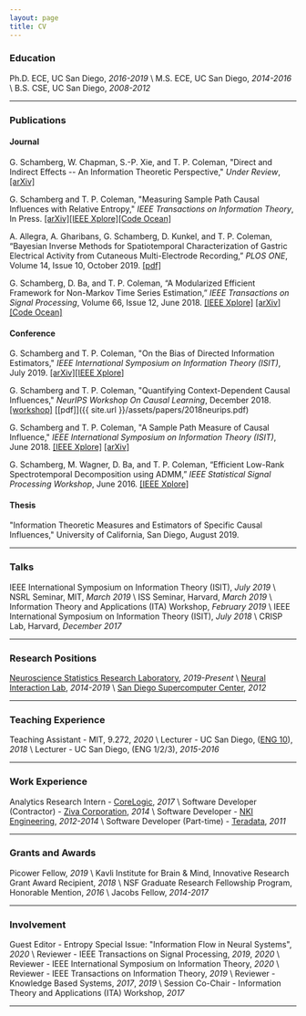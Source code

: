 ```yaml
---
layout: page
title: CV
---
```


### Education

Ph.D. ECE, UC San Diego, *2016-2019* \\
M.S. ECE, UC San Diego, *2014-2016* \\
B.S. CSE, UC San Diego, *2008-2012*

-----

### Publications

#### Journal

G. Schamberg, W. Chapman, S.-P. Xie, and T. P. Coleman, "Direct and Indirect Effects -- An Information Theoretic Perspective," *Under Review*, [[arXiv]](https://arxiv.org/abs/1912.10508)

G. Schamberg and T. P. Coleman, "Measuring Sample Path Causal Influences with Relative Entropy," *IEEE Transactions on Information Theory*, In Press.
[[arXiv]](https://arxiv.org/abs/1810.05250)[[IEEE Xplore]](https://ieeexplore.ieee.org/document/8856271)[[Code Ocean]](https://codeocean.com/capsule/8353473/tree/v1)

A. Allegra, A. Gharibans, G. Schamberg, D. Kunkel, and T. P. Coleman, “Bayesian Inverse Methods for Spatiotemporal Characterization of Gastric Electrical Activity from Cutaneous Multi-Electrode Recording,” *PLOS ONE*, Volume 14, Issue 10, October 2019. [[pdf]](https://journals.plos.org/plosone/article/file?id=10.1371/journal.pone.0220315&type=printable)

G. Schamberg, D. Ba, and T. P. Coleman, “A Modularized Efficient Framework for
Non-Markov Time Series Estimation,” *IEEE Transactions on Signal Processing*, Volume 66, Issue 12, June 2018.
[[IEEE Xplore]](https://ieeexplore.ieee.org/document/8259364/)
[[arXiv]](https://arxiv.org/abs/1706.04685)
[[Code Ocean]](https://codeocean.com/2018/01/16/a-modularized-efficient-framework-for-non-markov-time-series-estimation/)

#### Conference

G. Schamberg and T. P. Coleman, "On the Bias of Directed Information Estimators," *IEEE International Symposium on Information Theory (ISIT)*, July 2019.
[[arXiv]](https://arxiv.org/abs/1902.00580)[[IEEE Xplore]](https://ieeexplore.ieee.org/document/8849531/)

G. Schamberg and T. P. Coleman, "Quantifying Context-Dependent Causal Influences," *NeurIPS Workshop On Causal Learning*, December 2018. [[workshop]](https://sites.google.com/view/nips2018causallearning/home) [[pdf]]({{ site.url }}/assets/papers/2018neurips.pdf)

G. Schamberg and T. P. Coleman, "A Sample Path Measure of Causal Influence," *IEEE International Symposium on Information Theory (ISIT)*, June 2018.
[[IEEE Xplore]](https://ieeexplore.ieee.org/document/8437627/)
[[arXiv]](https://arxiv.org/abs/1805.03333)

G. Schamberg, M. Wagner, D. Ba, and T. P. Coleman, “Efficient Low-Rank Spectrotemporal Decomposition using ADMM,” *IEEE Statistical Signal Processing Workshop*, June 2016.
[[IEEE Xplore]](http://ieeexplore.ieee.org/document/7551797/)

#### Thesis

"Information Theoretic Measures and Estimators of Specific Causal Influences," University of California, San Diego, August 2019.

-----

### Talks
IEEE International Symposium on Information Theory (ISIT), *July 2019* \\
NSRL Seminar, MIT, *March 2019* \\
ISS Seminar, Harvard, *March 2019* \\
Information Theory and Applications (ITA) Workshop, *February 2019* \\
IEEE International Symposium on Information Theory (ISIT), *July 2018* \\
CRISP Lab, Harvard, *December 2017*

-----
<!---
### Posters
IEEE North American School of Information Theory (NASIT), *July 2019* \\
Information Theory and Applications (ITA) Workshop, *February 2019* \\
NeurIPS Workshop on Causal Learning, *December 2018* \\
IEEE Statistical Signal Processing Workshop, *June 2016*


-----
--->
### Research Positions

[Neuroscience Statistics Research Laboratory](http://www.neurostat.mit.edu/), *2019-Present* \\
[Neural Interaction Lab](http://coleman.ucsd.edu/), *2014-2019* \\
[San Diego Supercomputer Center](http://www.sdsc.edu/), *2012*

-----

### Teaching Experience

Teaching Assistant - MIT, 9.272, *2020* \\
Lecturer - UC San Diego, ([ENG 10](http://jacobsschool.ucsd.edu/idea/eng10/index.html)), *2018* \\
Lecturer - UC San Diego, (ENG 1/2/3), *2015-2016*

-----

### Work Experience

Analytics Research Intern - [CoreLogic](http://www.corelogic.com/products/loansafe-fraud-manager.aspx), *2017* \\
Software Developer (Contractor) - [Ziva Corporation](http://www.ziva-corp.com/), *2014* \\
Software Developer - [NKI Engineering](http://nkiconsulting.com/), *2012-2014* \\
Software Developer (Part-time) - [Teradata](http://www.teradata.com/), *2011*

-----
<!---
### Leadership Development and Experience

Mentor - Jacobs Undergraduate Mentoring Program (JUMP), *2017-2018* \\
Gordon Scholar - Gordon Center for Engineering Leadership, *2008-Present* \\
President/Captain - UCSD Ski & Snowboard Team, *2010-2012*

-----
--->
### Grants and Awards

Picower Fellow, *2019* \\
Kavli Institute for Brain & Mind, Innovative Research Grant Award Recipient, *2018* \\
NSF Graduate Research Fellowship Program, Honorable Mention, *2016* \\
Jacobs Fellow, *2014-2017*

-----

### Involvement


Guest Editor - Entropy Special Issue: "Information Flow in Neural Systems", *2020* \\
Reviewer - IEEE Transactions on Signal Processing, *2019*, *2020* \\
Reviewer - IEEE International Symposium on Information Theory, *2020* \\
Reviewer - IEEE Transactions on Information Theory, *2019* \\
Reviewer - Knowledge Based Systems, *2017*, *2019* \\
Session Co-Chair - Information Theory and Applications (ITA) Workshop, *2017*

-----